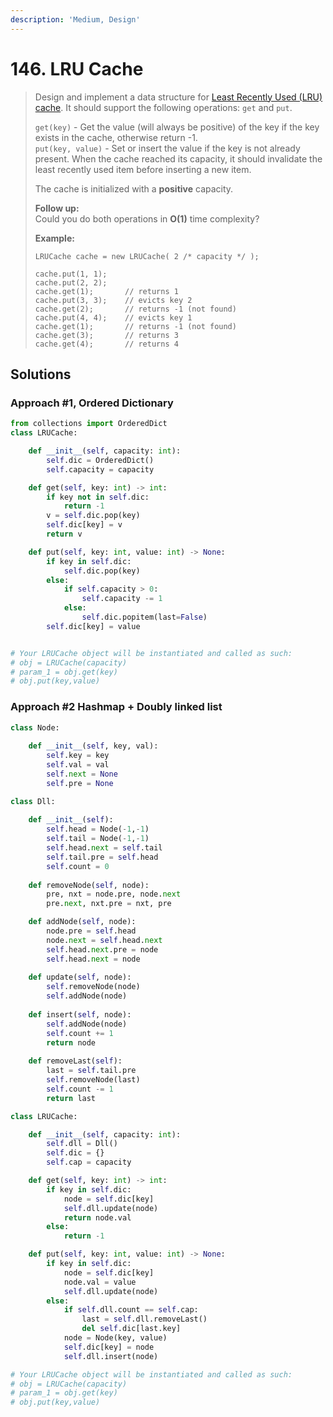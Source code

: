 ```yaml
---
description: 'Medium, Design'
---
```


# 146. LRU Cache

> Design and implement a data structure for [Least Recently Used \(LRU\) cache](https://en.wikipedia.org/wiki/Cache_replacement_policies#LRU). It should support the following operations: `get` and `put`.
>
> `get(key)` - Get the value \(will always be positive\) of the key if the key exists in the cache, otherwise return -1.  
> `put(key, value)` - Set or insert the value if the key is not already present. When the cache reached its capacity, it should invalidate the least recently used item before inserting a new item.
>
> The cache is initialized with a **positive** capacity.
>
> **Follow up:**  
> Could you do both operations in **O\(1\)** time complexity?
>
> **Example:**
>
> ```text
> LRUCache cache = new LRUCache( 2 /* capacity */ );
>
> cache.put(1, 1);
> cache.put(2, 2);
> cache.get(1);       // returns 1
> cache.put(3, 3);    // evicts key 2
> cache.get(2);       // returns -1 (not found)
> cache.put(4, 4);    // evicts key 1
> cache.get(1);       // returns -1 (not found)
> cache.get(3);       // returns 3
> cache.get(4);       // returns 4
> ```

## Solutions

### Approach \#1, Ordered Dictionary

```python
from collections import OrderedDict
class LRUCache:

    def __init__(self, capacity: int):
        self.dic = OrderedDict()
        self.capacity = capacity

    def get(self, key: int) -> int:
        if key not in self.dic:
            return -1
        v = self.dic.pop(key)
        self.dic[key] = v
        return v

    def put(self, key: int, value: int) -> None:
        if key in self.dic:
            self.dic.pop(key)
        else:
            if self.capacity > 0:
                self.capacity -= 1
            else:
                self.dic.popitem(last=False)
        self.dic[key] = value


# Your LRUCache object will be instantiated and called as such:
# obj = LRUCache(capacity)
# param_1 = obj.get(key)
# obj.put(key,value)
```

### Approach \#2 Hashmap + Doubly linked list

```python
class Node:
    
    def __init__(self, key, val):
        self.key = key
        self.val = val
        self.next = None
        self.pre = None

class Dll:
    
    def __init__(self):
        self.head = Node(-1,-1)
        self.tail = Node(-1,-1)
        self.head.next = self.tail
        self.tail.pre = self.head
        self.count = 0
    
    def removeNode(self, node):
        pre, nxt = node.pre, node.next
        pre.next, nxt.pre = nxt, pre

    def addNode(self, node):
        node.pre = self.head
        node.next = self.head.next
        self.head.next.pre = node
        self.head.next = node
          
    def update(self, node):
        self.removeNode(node)
        self.addNode(node)
        
    def insert(self, node):
        self.addNode(node)
        self.count += 1
        return node
    
    def removeLast(self):
        last = self.tail.pre
        self.removeNode(last)
        self.count -= 1
        return last

class LRUCache:

    def __init__(self, capacity: int):
        self.dll = Dll()
        self.dic = {}
        self.cap = capacity

    def get(self, key: int) -> int:
        if key in self.dic:
            node = self.dic[key]
            self.dll.update(node)
            return node.val
        else:
            return -1

    def put(self, key: int, value: int) -> None:
        if key in self.dic:
            node = self.dic[key]
            node.val = value
            self.dll.update(node)
        else:
            if self.dll.count == self.cap:
                last = self.dll.removeLast()
                del self.dic[last.key]
            node = Node(key, value)
            self.dic[key] = node
            self.dll.insert(node)

# Your LRUCache object will be instantiated and called as such:
# obj = LRUCache(capacity)
# param_1 = obj.get(key)
# obj.put(key,value)
```

